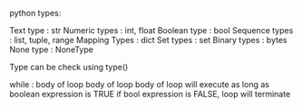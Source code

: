 
python types:

Text type       : str
Numeric types   : int, float
Boolean type    : bool
Sequence types  : list, tuple, range
Mapping Types   : dict
Set types       : set
Binary types    : bytes
None type       : NoneType

Type can be check using type()

while <boolean expre>:
    body of loop
    body of loop
body of loop will execute as long as boolean expression is TRUE
if bool expression is FALSE, loop will terminate
